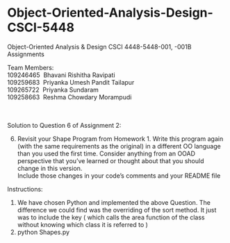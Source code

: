 

# Object-Oriented-Analysis-Design-CSCI-5448
Object-Oriented Analysis &amp; Design CSCI 4448-5448-001, -001B Assignments


Team Members: </br>
109246465&nbsp;&nbsp;Bhavani Rishitha Ravipati</br>
109259683&nbsp;&nbsp;Priyanka Umesh Pandit Tailapur</br>
109265722&nbsp;&nbsp;Priyanka Sundaram</br>
109258663&nbsp;&nbsp;Reshma Chowdary Morampudi</br>
</br></br>

Solution to Question 6 of Assignment 2: 

6. Revisit your Shape Program from Homework 1.
Write this program again (with the same requirements as the original) in a different OO language than you used the first time. 
Consider anything from an OOAD perspective that you’ve learned or thought about that you should change in this version.  
Include those changes in your code’s comments and your README file

Instructions:
1. We have chosen Python and implemented the above Question. The difference we could find was the overriding of the sort method. It just was to include the key ( which calls the area function of the class without knowing which class it is referred to )
2. python Shapes.py
